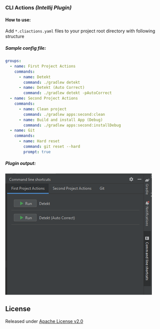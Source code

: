 ### CLI Actions *(Intellij Plugin)*

#### How to use:
Add `*.cliactions.yaml` files to your project root directory with following structure

##### Sample config file:

```yaml
groups:
  - name: First Project Actions
    commands:
      - name: Detekt
        command: ./gradlew detekt
      - name: Detekt (Auto Correct)
        command: ./gradlew detekt -pAutoCorrect
  - name: Second Project Actions
    commands:
      - name: Clean project
        command: ./gradlew apps:second:clean
      - name: Build and install App (Debug)
        command: ./gradlew apps:second:installDebug
  - name: Git
    commands:
      - name: Hard reset
        command: git reset --hard
        prompt: true
```

##### Plugin output:

![sample.png](docs%2Fimages%2Fsample.png)

## License
Released under [Apache License v2.0](LICENSE)
